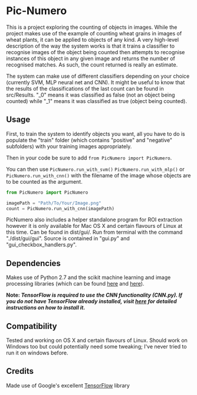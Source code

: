 # Pic-Numero
This is a project exploring the counting of objects in images. While the project makes use of the example of counting wheat grains in images of wheat plants, it can be applied to objects of any kind. A very high-level description of the way the system works is that it trains a classifier to recognise images of the object being counted then attempts to recognise instances of this object in any given image and returns the number of recognised matches. As such, the count returned is really an estimate.

The system can make use of different classifiers depending on your choice (currently SVM, MLP neural net and CNN). It might be useful to know that the results of the classifications of the last count can be found in src/Results. "<filename>_0" means it was classified as false (not an object being counted)  while "<filename>_1" means it was classified as true (object being counted).

## Usage ##
First, to train the system to identify objects you want, all you have to do is populate the "train" folder (which contains "positive" and "negative" subfolders) with your training images appropriately.

Then in your code be sure to add `from PicNumero import PicNumero`.

You can then use `PicNumero.run_with_svm()` `PicNumero.run_with_mlp()` or `PicNumero.run_with_cnn()` with the filename of the image whose objects are to be counted as the argument.

```python
from PicNumero import PicNumero

imagePath = "Path/To/Your/Image.png"
count = PicNumero.run_with_cnn(imagePath)
```

PicNumero also includes a helper standalone program for ROI extraction however it is only available for Mac OS X and certain flavours of Linux at this time. Can be found in dist/gui/. Run from terminal with the command "./dist/gui/gui". Source is contained in "gui.py" and "gui\_checkbox\_handlers.py".

## Dependencies ##
Makes use of Python 2.7 and the scikit machine learning and image processing libraries (which can be found [here](http://scikit-learn.org/stable/) and [here](http://scikit-image.org)).

**Note: _TensorFlow is required to use the CNN functionality (CNN.py). If you do
not have TensorFlow already installed, visit [here](https://github.com/tensorflow/tensorflow/blob/master/tensorflow/g3doc/get_started/os_setup.md)
for detailed instructions on how to install it._**

## Compatibility ##

Tested and working on OS X and certain flavours of Linux. Should work on Windows too but could potentially need some tweaking; I've never tried to run it on windows before.

## Credits ##

Made use of Google's excellent [TensorFlow](https://www.tensorflow.org) library
